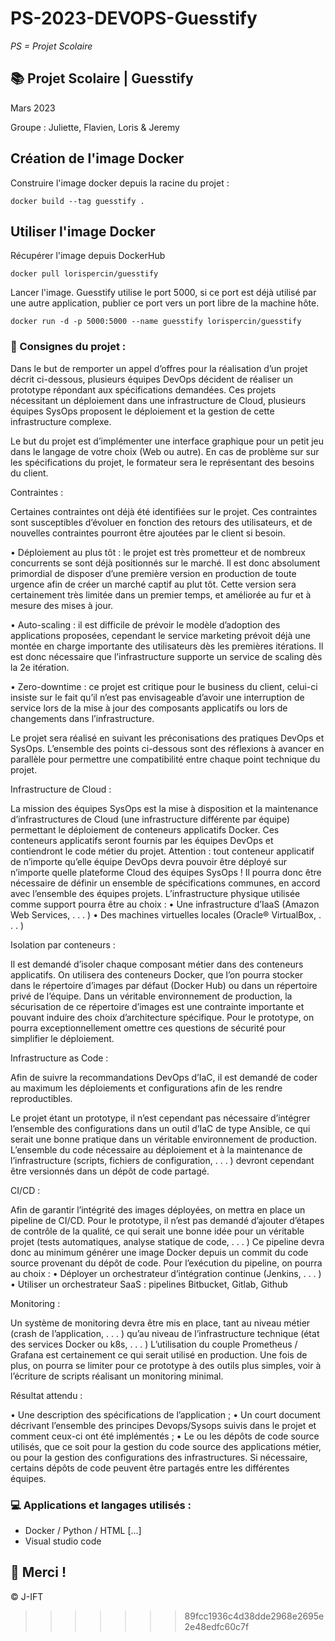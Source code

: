 # PS-2023-DEVOPS-Guesstify

*PS = Projet Scolaire*

## 📚 Projet Scolaire | Guesstify

Mars 2023

Groupe : Juliette, Flavien, Loris & Jeremy

## Création de l'image Docker

Construire l'image docker depuis la racine du projet :

`docker build --tag guesstify .`

## Utiliser l'image Docker

Récupérer l'image depuis DockerHub

`docker pull lorispercin/guesstify`

Lancer l'image. Guesstify utilise le port 5000, si ce port est déjà utilisé par une autre application, publier ce port vers un port libre de la machine hôte.

`docker run -d -p 5000:5000 --name guesstify lorispercin/guesstify`

### 📌 Consignes du projet :

Dans le but de remporter un appel d’offres pour la réalisation d’un projet décrit ci-dessous, plusieurs équipes DevOps décident de réaliser un prototype répondant aux spécifications demandées. Ces projets nécessitant un déploiement dans une infrastructure de Cloud, plusieurs équipes SysOps proposent le déploiement et la gestion de cette infrastructure complexe.

Le but du projet est d’implémenter une interface graphique pour un petit jeu dans le langage de votre choix (Web ou autre). En cas de problème sur sur les spécifications du projet, le formateur sera le représentant des besoins du client.

Contraintes :


Certaines contraintes ont déjà été identifiées sur le projet. Ces contraintes sont susceptibles d’évoluer en fonction des retours des utilisateurs, et de nouvelles contraintes pourront être ajoutées par le client si besoin.

• Déploiement au plus tôt : le projet est très prometteur et de nombreux concurrents se sont déjà positionnés sur le marché. Il est donc absolument primordial de disposer d’une première version en production de toute urgence afin de créer un marché captif au plut tôt. Cette version sera certainement très limitée dans un premier temps, et améliorée au fur et à mesure des mises à jour.

• Auto-scaling : il est difficile de prévoir le modèle d’adoption des applications proposées, cependant le service marketing prévoit déjà une montée en charge importante des utilisateurs dès les premières itérations. Il est donc nécessaire que l’infrastructure supporte un service de scaling dès la 2e itération.

• Zero-downtime : ce projet est critique pour le business du client, celui-ci insiste sur le fait qu’il n’est pas envisageable d’avoir une interruption de service lors de la mise à jour des composants applicatifs ou lors de changements dans l’infrastructure.

Le projet sera réalisé en suivant les préconisations des pratiques DevOps et SysOps. L’ensemble des points ci-dessous sont des réflexions à avancer en parallèle pour permettre une compatibilité entre chaque point technique du projet.

Infrastructure de Cloud : 

La mission des équipes SysOps est la mise à disposition et la maintenance d’infrastructures de Cloud (une infrastructure différente par équipe) permettant le déploiement de conteneurs applicatifs Docker. Ces conteneurs applicatifs seront fournis par les équipes DevOps et contiendront le code métier
du projet.
Attention : tout conteneur applicatif de n’importe qu’elle équipe DevOps devra pouvoir être déployé sur n’importe quelle plateforme Cloud des équipes SysOps !
Il pourra donc être nécessaire de définir un ensemble de spécifications communes, en accord avec l’ensemble des équipes projets. L’infrastructure physique utilisée comme support pourra être au choix :
• Une infrastructure d’IaaS (Amazon Web Services, . . . )
• Des machines virtuelles locales (Oracle® VirtualBox, . . . )

Isolation par conteneurs :

Il est demandé d’isoler chaque composant métier dans des conteneurs applicatifs. On utilisera des conteneurs Docker, que l’on pourra stocker dans le répertoire d’images par défaut (Docker Hub) ou dans un répertoire privé de l’équipe. Dans un véritable environnement de production, la sécurisation de ce répertoire d’images est une contrainte importante et pouvant induire des choix d’architecture spécifique. Pour le prototype, on pourra exceptionnellement omettre ces questions de sécurité pour simplifier le déploiement.

Infrastructure as Code :

Afin de suivre la recommandations DevOps d’IaC, il est demandé de coder au maximum les déploiements et configurations afin de les rendre reproductibles.

Le projet étant un prototype, il n’est cependant pas nécessaire d’intégrer l’ensemble des configurations dans un outil d’IaC de type Ansible, ce qui serait une bonne pratique dans un véritable environnement de production. L’ensemble du code nécessaire au déploiement et à la maintenance de l’infrastructure (scripts,
fichiers de configuration, . . . ) devront cependant être versionnés dans un dépôt de code partagé.

CI/CD :

Afin de garantir l’intégrité des images déployées, on mettra en place un pipeline de CI/CD. Pour le prototype, il n’est pas demandé d’ajouter d’étapes de contrôle de la qualité, ce qui serait une bonne idée pour un véritable projet (tests automatiques, analyse statique de code, . . . ) Ce pipeline devra donc au minimum générer une image Docker depuis un commit du code source provenant du dépôt de code.
Pour l’exécution du pipeline, on pourra au choix :
• Déployer un orchestrateur d’intégration continue (Jenkins, . . . )
• Utiliser un orchestrateur SaaS : pipelines Bitbucket, Gitlab, Github

Monitoring :

Un système de monitoring devra être mis en place, tant au niveau métier (crash de l’application, . . . ) qu’au niveau de l’infrastructure technique (état des services Docker ou k8s, . . . ) L’utilisation du couple Prometheus / Grafana est certainement ce qui serait utilisé en production. Une fois de plus, on pourra se limiter pour ce prototype à des outils plus simples, voir à l’écriture de scripts réalisant un monitoring minimal.

Résultat attendu :

• Une description des spécifications de l’application ;
• Un court document décrivant l’ensemble des principes Devops/Sysops suivis dans le projet et comment ceux-ci ont été implémentés ;
• Le ou les dépôts de code source utilisés, que ce soit pour la gestion du code source des applications métier, ou pour la gestion des configurations des infrastructures.
Si nécessaire, certains dépôts de code peuvent être partagés entre les différentes équipes.


### 💻 Applications et langages utilisés :

+ Docker / Python / HTML [...]
+ Visual studio code



## 🌸 Merci !
© J-IFT
>>>>>>> 89fcc1936c4d38dde2968e2695e2e48edfc60c7f
